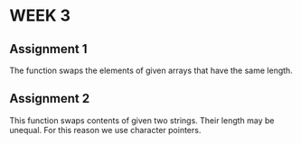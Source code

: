 # WEEK 3 #
## Assignment 1 ##
The function swaps the elements of given arrays that have the same length.
## Assignment 2 ##
This function swaps contents of given two strings. Their length may be unequal. For this reason we use character pointers. 
